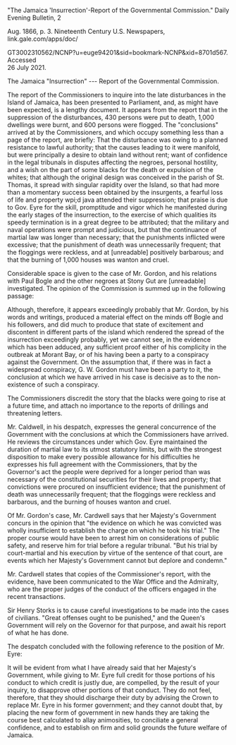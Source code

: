 ---
---

\"The Jamaica \'Insurrection\'-Report of the Governmental Commission.\"
Daily Evening Bulletin, 2

Aug. 1866, p. 3. Nineteenth Century U.S. Newspapers,
link.gale.com/apps/doc/

GT3002310562/NCNP?u=euge94201&sid=bookmark-NCNP&xid=8701d567. Accessed\
26 July 2021.

The Jamaica "Insurrection" --- Report of the Governmental Commission.

The report of the Commissioners to inquire into the late disturbances in
the Island of Jamaica, has been presented to Parliament, and, as might
have been expected, is a lengthy document. It appears from the report
that in the suppression of the disturbances, 430 persons were put to
death, 1,000 dwellings were burnt, and 600 persons were flogged. The
"conclusions" arrived at by the Commissioners, and which occupy
something less than a page of the report, are briefly: That the
disturbance was owing to a planned resistance to lawful authority; that
the causes leading to it were manifold, but were principally a desire to
obtain land without rent; want of confidence in the legal tribunals in
disputes affecting the negroes, personal hostility, and a wish on the
part of some blacks for the death or expulsion of the whites; that
although the original design was conceived in the parish of St. Thomas,
it spread with singular rapidity over the Island, so that had more than
a momentary success been obtained by the insurgents, a fearful loss of
life and property wpi;d java attended their suppression; that praise is
due to Gov. Eyre for the skill, promptitude and vigor which he
manifested during the early stages of the insurrection, to the exercise
of which qualities its speedy termination is in a great degree to be
attributed; that the military and naval operations were prompt and
judicious, but that the continuance of martial law was longer than
necessary; that the punishments inflicted were excessive; that the
punishment of death was unnecessarily frequent; that the floggings were
reckless, and at \[unreadable\] positively barbarous; and that the
burning of 1,000 houses was wanton and cruel.

Considerable space is given to the case of Mr. Gordon, and his relations
with Paul Bogle and the other negroes at Stony Gut are \[unreadable\]
investigated. The opinion of the Commission is summed up in the
following passage:

Although, therefore, it appears exceedingly probably that Mr. Gordon, by
his words and writings, produced a material effect on the minds off
Bogle and his followers, and did much to produce that state of
excitement and discontent in different parts of the island which
rendered the spread of the insurrection exceedingly probably, yet we
cannot see, in the evidence which has been adduced, any sufficient proof
either of his complicity in the outbreak at Morant Bay, or of his having
been a party to a conspiracy against the Government. On the assumption
that, if there was in fact a widespread conspiracy, G. W. Gordon must
have been a party to it, the conclusion at which we have arrived in his
case is decisive as to the non-existence of such a conspiracy.

The Commissioners discredit the story that the blacks were going to rise
at a future time, and attach no importance to the reports of drillings
and threatening letters.

Mr. Caldwell, in his despatch, expresses the general concurrence of the
Government with the conclusions at which the Commissioners have arrived.
He reviews the circumstances under which Gov. Eyre maintained the
duration of martial law to its utmost statutory limits, but with the
strongest disposition to make every possible allowance for his
difficulties he expresses his full agreement with the Commissioners,
that by the Governor's act the people were deprived for a longer period
than was necessary of the constitutional securities for their lives and
property; that convictions were procured on insufficient evidence; that
the punishment of death was unnecessarily frequent; that the floggings
were reckless and barbarous, and the burning of houses wanton and cruel.

Of Mr. Gordon's case, Mr. Cardwell says that her Majesty's Government
concurs in the opinion that "the evidence on which he was convicted was
wholly insufficient to establish the charge on which he took his trial."
The proper course would have been to arrest him on considerations of
public safety, and reserve him for trial before a regular tribunal. "But
his trial by court-martial and his execution by virtue of the sentence
of that court, are events which her Majesty's Government cannot but
deplore and condemn."

Mr. Cardwell states that copies of the Commissioner's report, with the
evidence, have been communicated to the War Office and the Admiralty,
who are the proper judges of the conduct of the officers engaged in the
recent transactions.

Sir Henry Storks is to cause careful investigations to be made into the
cases of civilians. "Great offenses ought to be punished," and the
Queen's Government will rely on the Governor for that purpose, and await
his report of what he has done.

The despatch concluded with the following reference to the position of
Mr. Eyre:

It will be evident from what I have already said that her Majesty's
Government, while giving to Mr. Eyre full credit for those portions of
his conduct to which credit is justly due, are compelled, by the result
of your inquiry, to disapprove other portions of that conduct. They do
not feel, therefore, that they should discharge their duty by advising
the Crown to replace Mr. Eyre in his former government; and they cannot
doubt that, by placing the new form of government in new hands they are
taking the course best calculated to allay animosities, to conciliate a
general confidence, and to establish on firm and solid grounds the
future welfare of Jamaica.
